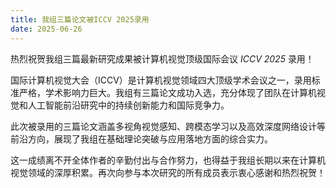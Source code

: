 ```yaml
---
title: 我组三篇论文被ICCV 2025录用
date: 2025-06-26
---
```


热烈祝贺我组三篇最新研究成果被计算机视觉顶级国际会议 *ICCV 2025* 录用！

<!--more-->

国际计算机视觉大会（ICCV）是计算机视觉领域四大顶级学术会议之一，录用标准严格，学术影响力巨大。我组有三篇论文成功入选，充分体现了团队在计算机视觉和人工智能前沿研究中的持续创新能力和国际竞争力。  

此次被录用的三篇论文涵盖多视角视觉感知、跨模态学习以及高效深度网络设计等前沿方向，展现了我组在基础理论突破与应用落地方面的综合实力。  

这一成绩离不开全体作者的辛勤付出与合作努力，也得益于我组长期以来在计算机视觉领域的深厚积累。再次向参与本次研究的所有成员表示衷心感谢和热烈祝贺！